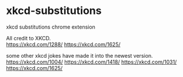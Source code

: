 xkcd-substitutions
==================

xkcd substitutions chrome extension

All credit to XKCD.  
https://xkcd.com/1288/
https://xkcd.com/1625/

some other xkcd jokes have made it into the newest version.
https://xkcd.com/1004/
https://xkcd.com/1418/
https://xkcd.com/1031/
https://xkcd.com/1625/
